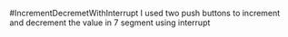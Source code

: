 #IncrementDecremetWithInterrupt
I used two push buttons to increment and decrement the value in 7 segment using interrupt 
